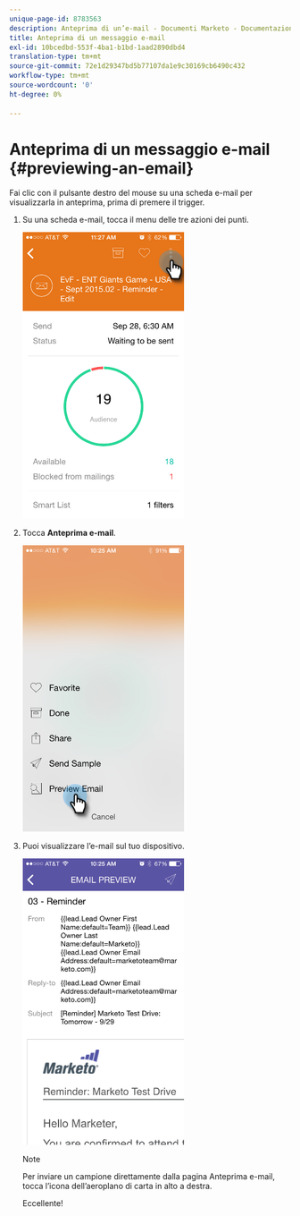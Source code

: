 ```yaml
---
unique-page-id: 8783563
description: Anteprima di un’e-mail - Documenti Marketo - Documentazione del prodotto
title: Anteprima di un messaggio e-mail
exl-id: 10bcedbd-553f-4ba1-b1bd-1aad2890dbd4
translation-type: tm+mt
source-git-commit: 72e1d29347bd5b77107da1e9c30169cb6490c432
workflow-type: tm+mt
source-wordcount: '0'
ht-degree: 0%

---
```


# Anteprima di un messaggio e-mail {#previewing-an-email}

Fai clic con il pulsante destro del mouse su una scheda e-mail per visualizzarla in anteprima, prima di premere il trigger.

1. Su una scheda e-mail, tocca il menu delle tre azioni dei punti.

   ![](assets/image2015-9-25-11-3a30-3a52.png)

1. Tocca **Anteprima e-mail**.

   ![](assets/image2015-7-14-16-3a42-3a21.png)

1. Puoi visualizzare l’e-mail sul tuo dispositivo.

   ![](assets/image2015-9-25-11-3a23-3a42.png)

   >[!NOTE]
   >
   >Per inviare un campione direttamente dalla pagina Anteprima e-mail, tocca l’icona dell’aeroplano di carta in alto a destra.

   Eccellente!
